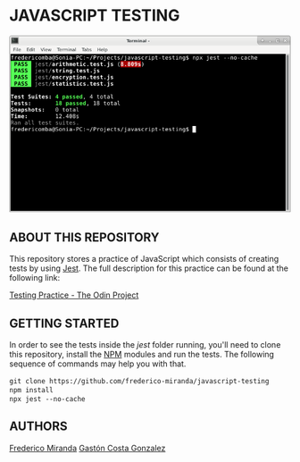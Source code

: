 # JAVASCRIPT TESTING

![screenshot](screenshot.png)

## ABOUT THIS REPOSITORY

This repository stores a practice of JavaScript which consists of creating tests by using [Jest](https://jestjs.io/). The full description for this practice can be found at the following link:

[Testing Practice - The Odin Project](https://www.theodinproject.com/courses/javascript/lessons/testing-practice)

## GETTING STARTED

In order to see the tests inside the _jest_ folder running, you'll need to clone this repository, install the [NPM](https://npmjs.org/) modules and run the tests. The following sequence of commands may help you with that.

```
git clone https://github.com/frederico-miranda/javascript-testing
npm install
npx jest --no-cache
```

## AUTHORS

[Frederico Miranda](https://github.com/frederico-miranda)
[Gastón Costa Gonzalez](https://github.com/lhscar56)
